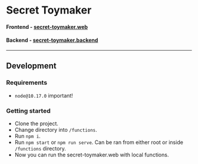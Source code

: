 # Secret Toymaker

#### Frontend - [secret-toymaker.web](https://github.com/nightzirch/secret-toymaker.web)

#### Backend - [secret-toymaker.backend](https://github.com/nightzirch/secret-toymaker.backend)

---

## Development

### Requirements

- `node@10.17.0` important!

### Getting started

- Clone the project.
- Change directory into `/functions`.
- Run `npm i`.
- Run `npm start` or `npm run serve`. Can be ran from either root or inside `/functions` directory.
- Now you can run the secret-toymaker.web with local functions.
